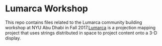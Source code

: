 # Lumarca Workshop
This repo contains files related to the Lumarca community building workshop at NYU Abu Dhabi in Fall 2017.[Lumarca](http://lumarca.info/) is a projection mapping project that uses strings distributed in space to project content onto a 3-D display. 
